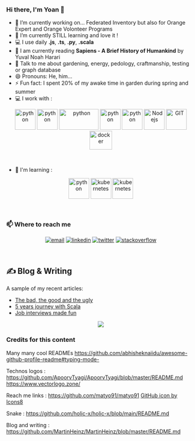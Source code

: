 ### Hi there, I'm Yoan 👋

- 🔭 I’m currently working on... Federated Inventory but also for Orange Expert and Orange Volonteer Programs
- 🌱 I’m currently STILL learning and love it !
- 💻 I use daily **.js**, **.ts**, **.py**, **.scala**
- 📖 I am currently reading **Sapiens - A Brief History of Humankind** by Yuval Noah Harari
- 💬 Talk to me about gardening, energy, pedology, craftmanship, testing or graph database
- 😄 Pronouns: He, him...
- ⚡ Fun fact: I spent 20% of my awake time in garden during spring and summer
- ‍💻 I work with :

<p align="center">
      <img src="https://www.vectorlogo.zone/logos/javascript/javascript-icon.svg" alt="python" width="55" height="55"/>
      <img src="https://www.vectorlogo.zone/logos/typescriptlang/typescriptlang-icon.svg" alt="python" width="55" height="55"/>
      <img src="https://www.vectorlogo.zone/logos/scala-lang/scala-lang-ar21.svg" alt="python" width="105" height="55"/>
      <img src="https://www.vectorlogo.zone/logos/apache_spark/apache_spark-icon.svg" alt="python" width="55" height="55"/>
      <img src="https://www.vectorlogo.zone/logos/python/python-icon.svg" alt="python" width="55" height="55"/>
      <img src="https://www.vectorlogo.zone/logos/nodejs/nodejs-icon.svg" alt="Nodejs" width="55" height="55"/>
      <img src="https://www.vectorlogo.zone/logos/git-scm/git-scm-icon.svg" alt="GIT" width="55" height="55"/> 
      <img src="https://www.vectorlogo.zone/logos/docker/docker-official.svg" alt="docker" width="60" height="50"/>
</p>
<br/>

- 🌱 I'm learning :

<p align="center">
      <img src="https://www.vectorlogo.zone/logos/graphql/graphql-icon.svg" alt="python" width="55" height="55"/>
      <img src="https://www.vectorlogo.zone/logos/kubernetes/kubernetes-icon.svg" alt="kubernetes" width="55" height="55"/>
      <img src="https://www.vectorlogo.zone/logos/apache_kafka/apache_kafka-icon.svg" alt="kubernetes" width="55" height="55"/>       
</p>
<br/>


### 📫 Where to reach me

<p align="center">
  <a href="mailto:yoan.huret@orange.com"><img src="https://img.icons8.com/stickers/100/000000/orange.png" alt="email"/></a>
  <!--<a href="mailto:naoy.teruh@gmail.com"><img src="https://img.icons8.com/stickers/100/000000/gmail.png" alt="email"/></a>-->
  <a href="https://www.linkedin.com/in/yoan-huret-55b7b6a2/"><img src="https://img.icons8.com/stickers/100/000000/linkedin.png" alt="linkedin"/></a>
  <a href="-"><img src="https://img.icons8.com/stickers/100/000000/twitter.png" alt="twitter"/></a>
  <a href="https://stackoverflow.com/users/2727108/naouille"><img src="https://img.icons8.com/stickers/100/000000/stackoverflow.png" alt="stackoverflow"/></a>
</p>
<br/>

## &#x270d; Blog & Writing

A sample of my recent articles:

<!-- BLOG-POST-LIST:START -->
- [The bad, the good and the ugly](https://plazza.orange.com/groups/orange-software-experts/blog/2021/05/11/the-bad-the-good-and-the-ugly)
- [5 years journey with Scala](https://plazza.orange.com/groups/orange-software-experts/blog/2021/12/16/5-years-journey-with-scala)
- [Job interviews made fun](https://plazza.orange.com/people/yoan.huret@orange.com/blog/2022/12/21/job-interviews-made-fun)
<!-- BLOG-POST-LIST:END -->

<div align="center">
	<img src="https://cdn.jsdelivr.net/gh/holic-x/holic-x/assets/github-contribution-grid-snake.svg" />
</div>

### Credits for this content

Many many cool READMEs
https://github.com/abhisheknaiidu/awesome-github-profile-readme#typing-mode-

Technos logos :
https://github.com/ApoorvTyagi/ApoorvTyagi/blob/master/README.md
https://www.vectorlogo.zone/

Reach me links :
https://github.com/matyo91/matyo91
<a target="_blank" href="https://icons8.com/icon/0tREDFkScvsm/github">GitHub icon by Icons8</a>

Snake :
https://github.com/holic-x/holic-x/blob/main/README.md

Blog and writing :
https://github.com/MartinHeinz/MartinHeinz/blob/master/README.md



